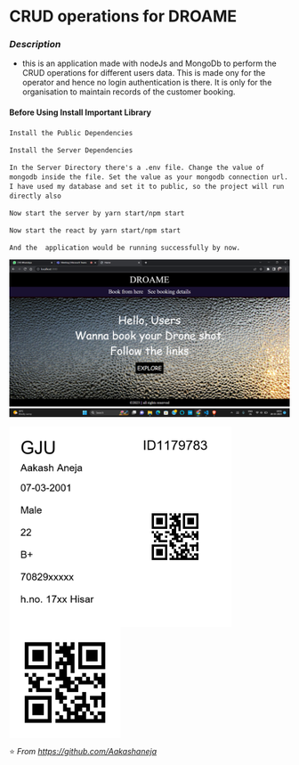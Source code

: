 # CRUD operations for DROAME


### *Description*
* this is an application made with nodeJs and MongoDb to perform the CRUD operations for different users data. This is made ony for the operator and hence no login authentication is there. It is only for the organisation to maintain records of the customer booking.


#### Before Using Install Important Library 

`Install the Public Dependencies`

`Install the Server Dependencies`

`In the Server Directory there's a .env file. Change the value of mongodb inside the file. Set the value as your mongodb connection url. I have used my database and set it to public, so the project will run directly also`

`Now start the server by yarn start/npm start`

`Now start the react by yarn start/npm start`

`And the  application would be running successfully by now.`




![](https://github.com/Aakashaneja/droame-project/blob/main/images/Screenshot%20(279).png)


<img src ="https://github.com/Aakashaneja/organisation-ID-card-maker/blob/main/Aakash%20Aneja.bmp" width="400px" align="center">

<img src ="https://github.com/Aakashaneja/organisation-ID-card-maker/blob/main/ID1179783.bmp" width="200px" align="center">

⭐️ *From https://github.com/Aakashaneja* <br>
